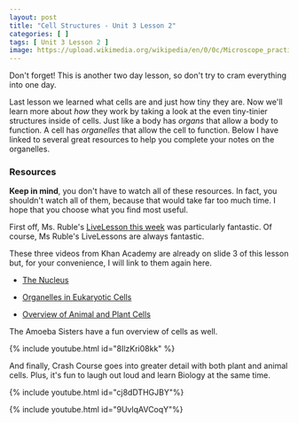```yaml
---
layout: post
title: "Cell Structures - Unit 3 Lesson 2"
categories: [ ]
tags: [ Unit 3 Lesson 2 ]
image: https://upload.wikimedia.org/wikipedia/en/0/0c/Microscope_practice_lessons.jpg
---
```


Don't forget! This is another two day lesson, so don't try to cram everything into one day.

Last lesson we learned what cells are and just how tiny they are. Now we'll learn more about *how* they work by taking a look at the even tiny-tinier structures inside of cells. Just like a body has *organs* that allow a body to function. A cell has *organelles* that allow the cell to function. Below I have linked to several great resources to help you complete your notes on the organelles.

### Resources

**Keep in mind**, you don't have to watch all of these resources. In fact, you shouldn't watch all of them, because that would take far too much time. I hope that you choose what you find most useful. 

First off, Ms. Ruble's [LiveLesson this week](http://www.connexus.com/external/livelesson/?url-path=ptkwpatg2gls&domain=ww3.livelesson.com) was particularly fantastic. Of course, Ms Ruble's LiveLessons are always fantastic.

These three videos from Khan Academy are already on slide 3 of this lesson but, for your convenience, I will link to them again here.

* [The Nucleus](https://www.khanacademy.org/test-prep/mcat/cells/eukaryotic-cells/v/the-nucleus)

* [Organelles in Eukaryotic Cells](https://www.khanacademy.org/science/high-school-biology/hs-cells/hs-eukaryotic-cell-structures/v/organelles-in-eukaryotic-cells)

* [Overview of Animal and Plant Cells](https://www.khanacademy.org/science/biology/structure-of-a-cell/cytoskeleton-junctions-and-extracellular-structures/v/overview-of-animal-and-plant-cells)

The Amoeba Sisters have a fun overview of cells as well. 

{% include youtube.html id="8IlzKri08kk" %}

And finally, Crash Course goes into greater detail with both plant and animal cells. Plus, it's fun to laugh out loud and learn Biology at the same time.

{% include youtube.html id="cj8dDTHGJBY"%}

{% include youtube.html id="9UvlqAVCoqY"%}